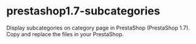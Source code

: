 # prestashop1.7-subcategories
Display subcategories on category page in PrestaShop (PrestaShop 1.7).<br>
Copy and replace the files in your PrestaShop.
